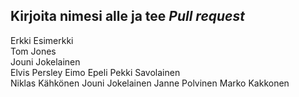 ## Kirjoita nimesi alle ja tee *Pull request*
Erkki Esimerkki  
Tom Jones  
Jouni Jokelainen  
Elvis Persley
Eimo Epeli
Pekki Savolainen  
Niklas Kähkönen
Jouni Jokelainen
Janne Polvinen
Marko Kakkonen

